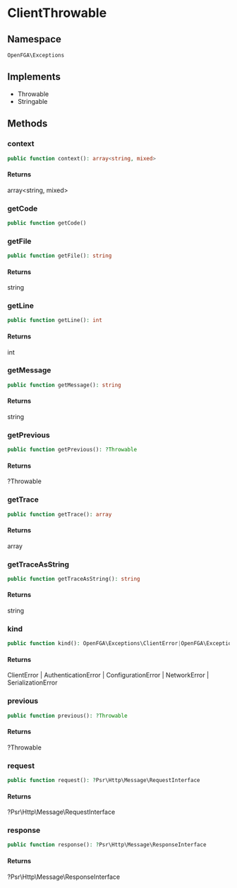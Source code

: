 # ClientThrowable


## Namespace
`OpenFGA\Exceptions`

## Implements
* Throwable
* Stringable



## Methods
### context


```php
public function context(): array<string, mixed>
```



#### Returns
array&lt;string, mixed&gt;

### getCode


```php
public function getCode()
```




### getFile


```php
public function getFile(): string
```



#### Returns
string

### getLine


```php
public function getLine(): int
```



#### Returns
int

### getMessage


```php
public function getMessage(): string
```



#### Returns
string

### getPrevious


```php
public function getPrevious(): ?Throwable
```



#### Returns
?Throwable

### getTrace


```php
public function getTrace(): array
```



#### Returns
array

### getTraceAsString


```php
public function getTraceAsString(): string
```



#### Returns
string

### kind


```php
public function kind(): OpenFGA\Exceptions\ClientError|OpenFGA\Exceptions\AuthenticationError|OpenFGA\Exceptions\ConfigurationError|OpenFGA\Exceptions\NetworkError|OpenFGA\Exceptions\SerializationError
```



#### Returns
ClientError | AuthenticationError | ConfigurationError | NetworkError | SerializationError

### previous


```php
public function previous(): ?Throwable
```



#### Returns
?Throwable

### request


```php
public function request(): ?Psr\Http\Message\RequestInterface
```



#### Returns
?Psr\Http\Message\RequestInterface

### response


```php
public function response(): ?Psr\Http\Message\ResponseInterface
```



#### Returns
?Psr\Http\Message\ResponseInterface

